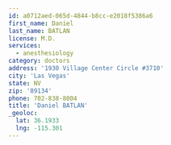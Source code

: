 ```yaml
---
id: a0712aed-065d-4844-b8cc-e2018f5386a6
first_name: Daniel
last_name: BATLAN
license: M.D.
services:
  - anesthesiology
category: doctors
address: '1930 Village Center Circle #3710'
city: 'Las Vegas'
state: NV
zip: '89134'
phone: 702-838-8004
title: 'Daniel BATLAN'
_geoloc:
  lat: 36.1933
  lng: -115.301
---
```

